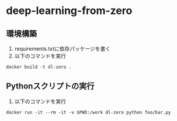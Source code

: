 # deep-learning-from-zero

## 環境構築
1. requirements.txtに依存パッケージを書く
2. 以下のコマンドを実行
```
docker build -t dl-zero .
```

## Pythonスクリプトの実行  
1. 以下のコマンドを実行
```     
docker run -it --rm -it -v $PWD:/work dl-zero python foo/bar.py
```
